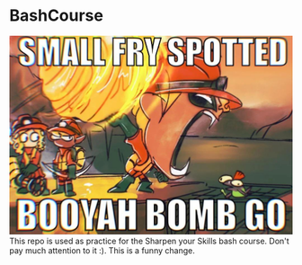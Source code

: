 # BashCourse
![Alt text](my_image.jpg)
This repo is used as practice for the Sharpen your Skills bash course. Don't pay much attention to it :).
This is a funny change.
